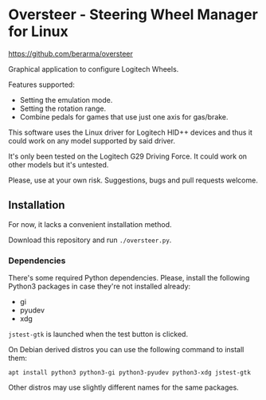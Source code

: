 # Oversteer - Steering Wheel Manager for Linux

https://github.com/berarma/oversteer

Graphical application to configure Logitech Wheels.

Features supported:
 - Setting the emulation mode.
 - Setting the rotation range.
 - Combine pedals for games that use just one axis for gas/brake.

This software uses the Linux driver for Logitech HID++ devices and thus it
could work on any model supported by said driver.

It's only been tested on the Logitech G29 Driving Force. It could work on other
models but it's untested.

Please, use at your own risk. Suggestions, bugs and pull requests welcome.

## Installation

For now, it lacks a convenient installation method.

Download this repository and run ```./oversteer.py```.

### Dependencies

There's some required Python dependencies. Please, install the following
Python3 packages in case they're not installed already:

 - gi
 - pyudev
 - xdg

```jstest-gtk``` is launched when the test button is clicked.

On Debian derived distros you can use the following command to install them:

```apt install python3 python3-gi python3-pyudev python3-xdg jstest-gtk```

Other distros may use slightly different names for the same packages.

